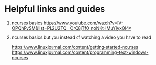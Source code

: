 # Helpful links and guides

1.  ncurses basics https://www.youtube.com/watch?v=lV-OPQhPvSM&list=PL2U2TQ__OrQ8jTf0_noNKtHMuYlyxQl4v
2.  ncurses basics but you instead of watching a video you have to read
   
    https://www.linuxjournal.com/content/getting-started-ncurses
    https://www.linuxjournal.com/content/programming-text-windows-ncurses
